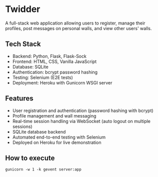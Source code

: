 # Twidder
A full-stack web application allowing users to register, manage their profiles, post messages on personal walls, and view other users' walls.

## Tech Stack
- Backend: Python, Flask, Flask-Sock
- Frontend: HTML, CSS, Vanilla JavaScript
- Database: SQLite
- Authentication: bcrypt password hashing
- Testing: Selenium (E2E tests)
- Deployment: Heroku with Gunicorn WSGI server
  
## Features
- User registration and authentication (password hashing with bcrypt)
- Profile management and wall messaging
- Real-time session handling via WebSocket (auto logout on multiple sessions)
- SQLite database backend
- Automated end-to-end testing with Selenium
- Deployed on Heroku for live demonstration

## How to execute
```shell
gunicorn -w 1 -k gevent server:app  
```
